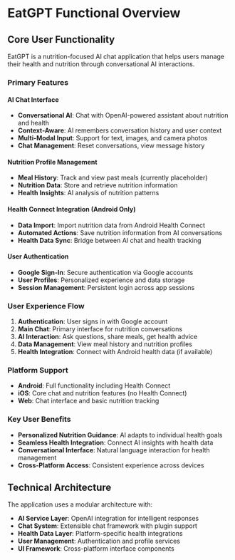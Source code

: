# EatGPT Functional Overview

## Core User Functionality

EatGPT is a nutrition-focused AI chat application that helps users manage their health and nutrition through conversational AI interactions.

### **Primary Features**

#### **AI Chat Interface**
- **Conversational AI**: Chat with OpenAI-powered assistant about nutrition and health
- **Context-Aware**: AI remembers conversation history and user context
- **Multi-Modal Input**: Support for text, images, and camera photos
- **Chat Management**: Reset conversations, view message history

#### **Nutrition Profile Management**
- **Meal History**: Track and view past meals (currently placeholder)
- **Nutrition Data**: Store and retrieve nutrition information
- **Health Insights**: AI analysis of nutrition patterns

#### **Health Connect Integration** (Android Only)
- **Data Import**: Import nutrition data from Android Health Connect
- **Automated Actions**: Save nutrition information from AI conversations
- **Health Data Sync**: Bridge between AI chat and health tracking

#### **User Authentication**
- **Google Sign-In**: Secure authentication via Google accounts
- **User Profiles**: Personalized experience and data storage
- **Session Management**: Persistent login across app sessions

### **User Experience Flow**

1. **Authentication**: User signs in with Google account
2. **Main Chat**: Primary interface for nutrition conversations
3. **AI Interaction**: Ask questions, share meals, get health advice
4. **Data Management**: View meal history and nutrition profiles
5. **Health Integration**: Connect with Android health data (if available)

### **Platform Support**

- **Android**: Full functionality including Health Connect
- **iOS**: Core chat and nutrition features (no Health Connect)
- **Web**: Chat interface and basic nutrition tracking

### **Key User Benefits**

- **Personalized Nutrition Guidance**: AI adapts to individual health goals
- **Seamless Health Integration**: Connect AI insights with health data
- **Conversational Interface**: Natural language interaction for health management
- **Cross-Platform Access**: Consistent experience across devices

## Technical Architecture

The application uses a modular architecture with:
- **AI Service Layer**: OpenAI integration for intelligent responses
- **Chat System**: Extensible chat framework with plugin support
- **Health Data Layer**: Platform-specific health integrations
- **User Management**: Authentication and profile services
- **UI Framework**: Cross-platform interface components
